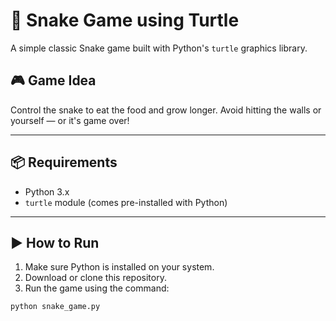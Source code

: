 # 🐍 Snake Game using Turtle

A simple classic Snake game built with Python's `turtle` graphics library.

## 🎮 Game Idea  
Control the snake to eat the food and grow longer. Avoid hitting the walls or yourself — or it's game over!

---

## 📦 Requirements

- Python 3.x  
- `turtle` module (comes pre-installed with Python)

---

## ▶️ How to Run

1. Make sure Python is installed on your system.
2. Download or clone this repository.
3. Run the game using the command:

```bash
python snake_game.py
